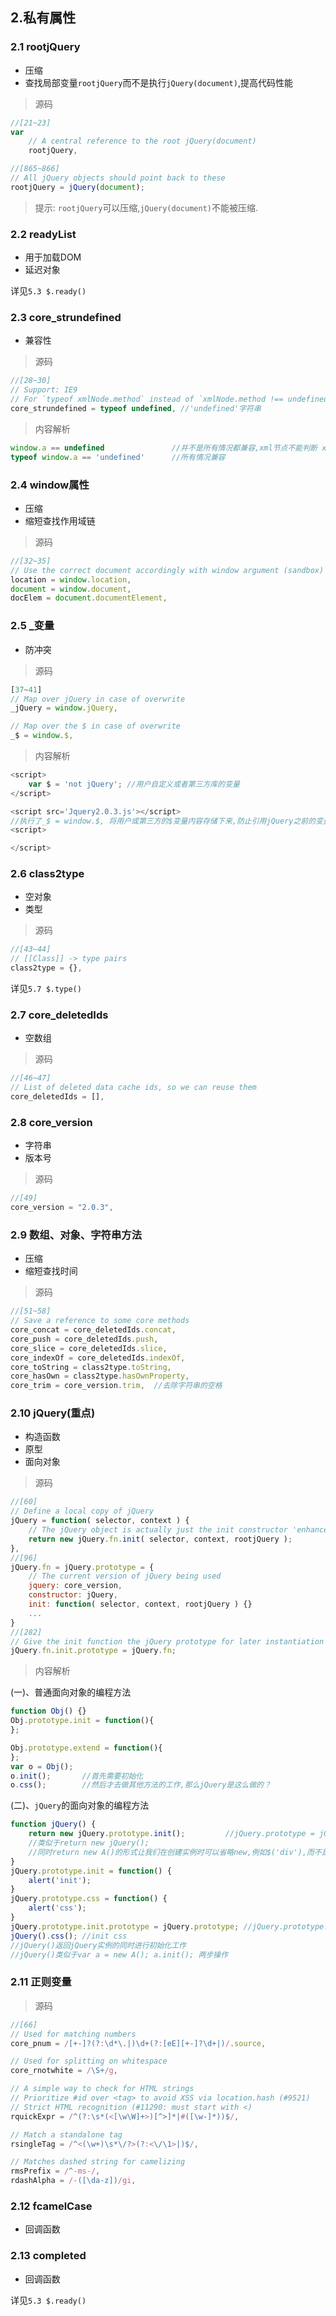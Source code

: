 ## 2.私有属性

### 2.1 rootjQuery

- 压缩
- 查找局部变量`rootjQuery`而不是执行`jQuery(document)`,提高代码性能

>源码

``` javascript
//[21~23]
var
	// A central reference to the root jQuery(document)
	rootjQuery,

//[865~866]
// All jQuery objects should point back to these
rootjQuery = jQuery(document);
```

>提示:  `rootjQuery`可以压缩,`jQuery(document)`不能被压缩.

### 2.2 readyList

- 用于加载DOM
- 延迟对象

详见`5.3 $.ready()`



### 2.3 core_strundefined

- 兼容性

>源码
``` javascript
//[28~30]
// Support: IE9
// For `typeof xmlNode.method` instead of `xmlNode.method !== undefined`
core_strundefined = typeof undefined, //'undefined'字符串
```

>内容解析
``` javascript
window.a == undefined 				//并不是所有情况都兼容,xml节点不能判断 xmlNode
typeof window.a == 'undefined'		//所有情况兼容
```

### 2.4 window属性

- 压缩
- 缩短查找作用域链

>源码
``` javascript
//[32~35]
// Use the correct document accordingly with window argument (sandbox)
location = window.location,
document = window.document,
docElem = document.documentElement,
```

### 2.5 _变量

- 防冲突

>源码
``` javascript
[37~41]
// Map over jQuery in case of overwrite
_jQuery = window.jQuery,

// Map over the $ in case of overwrite
_$ = window.$,
```

>内容解析

``` javascript
<script>
	var $ = 'not jQuery'; //用户自定义或者第三方库的变量
</script>

<script src='Jquery2.0.3.js'></script>
//执行了_$ = window.$, 将用户或第三方的$变量内容存储下来,防止引用jQuery之前的变量冲突
<script>

</script>
```

### 2.6 class2type

- 空对象
- 类型

>源码
``` javascript
//[43~44]
// [[Class]] -> type pairs
class2type = {},
```

详见`5.7 $.type()`

### 2.7 core_deletedIds
- 空数组

>源码
``` javascript
//[46~47]
// List of deleted data cache ids, so we can reuse them
core_deletedIds = [],
```

### 2.8 core_version
- 字符串
- 版本号

>源码
``` javascript
//[49]
core_version = "2.0.3",
```
### 2.9 数组、对象、字符串方法
- 压缩
- 缩短查找时间

>源码

```javascript
//[51~58]
// Save a reference to some core methods
core_concat = core_deletedIds.concat,
core_push = core_deletedIds.push,
core_slice = core_deletedIds.slice,
core_indexOf = core_deletedIds.indexOf,
core_toString = class2type.toString,
core_hasOwn = class2type.hasOwnProperty,
core_trim = core_version.trim,	//去除字符串的空格
```

### 2.10 jQuery(重点)

- 构造函数
- 原型
- 面向对象

>源码
``` javascript
//[60]
// Define a local copy of jQuery
jQuery = function( selector, context ) {
    // The jQuery object is actually just the init constructor 'enhanced'
    return new jQuery.fn.init( selector, context, rootjQuery );
},
//[96]
jQuery.fn = jQuery.prototype = {
    // The current version of jQuery being used
    jquery: core_version,
    constructor: jQuery,
    init: function( selector, context, rootjQuery ) {}
    ...
}
//[282]
// Give the init function the jQuery prototype for later instantiation
jQuery.fn.init.prototype = jQuery.fn;
```

>内容解析

(一)、普通面向对象的编程方法
``` javascript
function Obj() {}
Obj.prototype.init = function(){
};

Obj.prototype.extend = function(){
};
var o = Obj();
o.init();		//首先需要初始化
o.css();		//然后才去做其他方法的工作,那么jQuery是这么做的？
```

(二)、`jQuery`的面向对象的编程方法

``` javascript
function jQuery() {
    return new jQuery.prototype.init();         //jQuery.prototype = jQuery.fn
    //类似于return new jQuery();
    //同时return new A()的形式让我们在创建实例时可以省略new,例如$('div'),而不是new $('div')
}
jQuery.prototype.init = function() {
    alert('init');
}
jQuery.prototype.css = function() {
    alert('css');
}
jQuery.prototype.init.prototype = jQuery.prototype; //jQuery.prototype.init = jQuery
jQuery().css(); //init css
//jQuery()返回jQuery实例的同时进行初始化工作
//jQuery()类似于var a = new A(); a.init(); 两步操作
```

### 2.11 正则变量

>源码
``` javascript
//[66]
// Used for matching numbers
core_pnum = /[+-]?(?:\d*\.|)\d+(?:[eE][+-]?\d+|)/.source,

// Used for splitting on whitespace
core_rnotwhite = /\S+/g,

// A simple way to check for HTML strings
// Prioritize #id over <tag> to avoid XSS via location.hash (#9521)
// Strict HTML recognition (#11290: must start with <)
rquickExpr = /^(?:\s*(<[\w\W]+>)[^>]*|#([\w-]*))$/,

// Match a standalone tag
rsingleTag = /^<(\w+)\s*\/?>(?:<\/\1>|)$/,

// Matches dashed string for camelizing
rmsPrefix = /^-ms-/,
rdashAlpha = /-([\da-z])/gi,
```

### 2.12  fcamelCase
- 回调函数
### 2.13  completed
- 回调函数

详见`5.3 $.ready()`